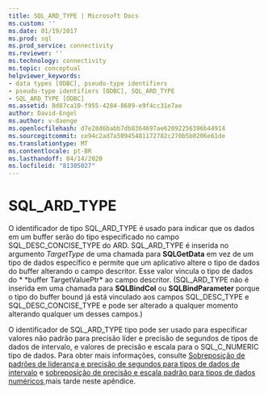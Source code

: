 ```yaml
---
title: SQL_ARD_TYPE | Microsoft Docs
ms.custom: ''
ms.date: 01/19/2017
ms.prod: sql
ms.prod_service: connectivity
ms.reviewer: ''
ms.technology: connectivity
ms.topic: conceptual
helpviewer_keywords:
- data types [ODBC], pseudo-type identifiers
- pseudo-type identifiers [ODBC], SQL_ARD_TYPE
- SQL_ARD_TYPE [ODBC]
ms.assetid: 8d87ca10-f955-4284-8689-e9f4cc31e7ae
author: David-Engel
ms.author: v-daenge
ms.openlocfilehash: d7e28d6babb7db8364697ae62092256396b44914
ms.sourcegitcommit: ce94c2ad7a50945481172782c270b5b0206e61de
ms.translationtype: MT
ms.contentlocale: pt-BR
ms.lasthandoff: 04/14/2020
ms.locfileid: "81305027"
---
```

# <a name="sql_ard_type"></a>SQL_ARD_TYPE
O identificador de tipo SQL_ARD_TYPE é usado para indicar que os dados em um buffer serão do tipo especificado no campo SQL_DESC_CONCISE_TYPE do ARD. SQL_ARD_TYPE é inserida no argumento *TargetType* de uma chamada para **SQLGetData** em vez de um tipo de dados específico e permite que um aplicativo altere o tipo de dados do buffer alterando o campo descritor. Esse valor vincula o tipo de dados do * \*buffer TargetValuePtr* ao campo descritor. (SQL_ARD_TYPE não é inserida em uma chamada para **SQLBindCol** ou **SQLBindParameter** porque o tipo do buffer bound já está vinculado aos campos SQL_DESC_TYPE e SQL_DESC_CONCISE_TYPE e pode ser alterado a qualquer momento alterando qualquer um desses campos.)  
  
 O identificador de SQL_ARD_TYPE tipo pode ser usado para especificar valores não padrão para precisão líder e precisão de segundos de tipos de dados de intervalo, e valores de precisão e escala para o SQL_C_NUMERIC tipo de dados. Para obter mais informações, consulte [Sobreposição de padrões de liderança e precisão de segundos para tipos de dados de intervalo](../../../odbc/reference/appendixes/overriding-default-leading-and-seconds-precision-for-interval-data-types.md) e [sobreposição de precisão e escala padrão para tipos de dados numéricos,](../../../odbc/reference/appendixes/overriding-default-precision-and-scale-for-numeric-data-types.md)mais tarde neste apêndice.
